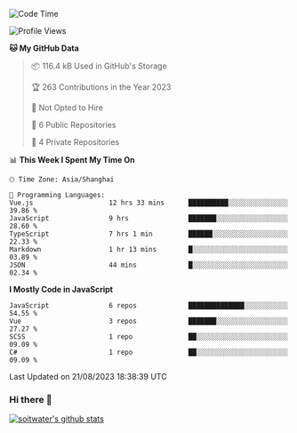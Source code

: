 <!--START_SECTION:waka-->
![Code Time](http://img.shields.io/badge/Code%20Time-2%2C421%20hrs%2047%20mins-blue)

![Profile Views](http://img.shields.io/badge/Profile%20Views-0-blue)

**🐱 My GitHub Data** 

> 📦 116.4 kB Used in GitHub's Storage 
 > 
> 🏆 263 Contributions in the Year 2023
 > 
> 🚫 Not Opted to Hire
 > 
> 📜 6 Public Repositories 
 > 
> 🔑 4 Private Repositories 
 > 
📊 **This Week I Spent My Time On** 

```text
🕑︎ Time Zone: Asia/Shanghai

💬 Programming Languages: 
Vue.js                   12 hrs 33 mins      ██████████░░░░░░░░░░░░░░░   39.86 % 
JavaScript               9 hrs               ███████░░░░░░░░░░░░░░░░░░   28.60 % 
TypeScript               7 hrs 1 min         ██████░░░░░░░░░░░░░░░░░░░   22.33 % 
Markdown                 1 hr 13 mins        █░░░░░░░░░░░░░░░░░░░░░░░░   03.89 % 
JSON                     44 mins             █░░░░░░░░░░░░░░░░░░░░░░░░   02.34 % 
```

**I Mostly Code in JavaScript** 

```text
JavaScript               6 repos             ██████████████░░░░░░░░░░░   54.55 % 
Vue                      3 repos             ███████░░░░░░░░░░░░░░░░░░   27.27 % 
SCSS                     1 repo              ██░░░░░░░░░░░░░░░░░░░░░░░   09.09 % 
C#                       1 repo              ██░░░░░░░░░░░░░░░░░░░░░░░   09.09 % 
```




 Last Updated on 21/08/2023 18:38:39 UTC
<!--END_SECTION:waka-->

### Hi there 👋
[![soitwater's github stats](https://github-readme-stats.vercel.app/api?username=soitwater)](https://github.com/soitwater/github-readme-stats)
